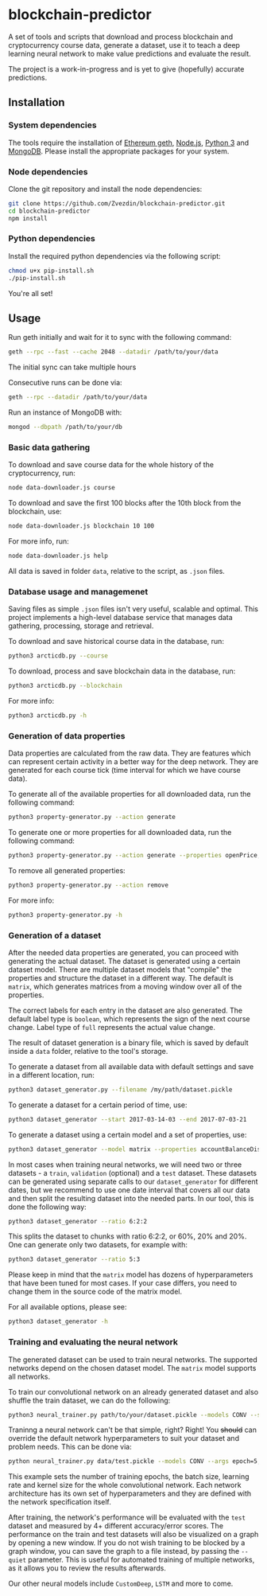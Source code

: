 # blockchain-predictor

A set of tools and scripts that download and process blockchain and cryptocurrency course data, generate a dataset, use it to teach a deep learning neural network to make value predictions and evaluate the result.

The project is a work-in-progress and is yet to give (hopefully) accurate predictions.

## Installation

### System dependencies
The tools require the installation of [Ethereum geth](https://github.com/ethereum/go-ethereum/wiki/geth), [Node.js](https://nodejs.org/en/download/), [Python 3](https://www.python.org/downloads/) and [MongoDB](https://www.mongodb.com/download-center). Please install the appropriate packages for your system.

### Node dependencies

Clone the git repository and install the node dependencies:
```bash
git clone https://github.com/Zvezdin/blockchain-predictor.git
cd blockchain-predictor
npm install
```

### Python dependencies

Install the required python dependencies via the following script:
```bash
chmod u+x pip-install.sh
./pip-install.sh
```

You're all set!

## Usage

Run geth initially and wait for it to sync with the following command:

```bash
geth --rpc --fast --cache 2048 --datadir /path/to/your/data
```
The initial sync can take multiple hours

Consecutive runs can be done via:
```bash
geth --rpc --datadir /path/to/your/data
```

Run an instance of MongoDB with:
```bash
mongod --dbpath /path/to/your/db
```

### Basic data gathering

To download and save course data for the whole history of the cryptocurrency, run:
```bash
node data-downloader.js course
```

To download and save the first 100 blocks after the 10th block from the blockchain, use:
```bash
node data-downloader.js blockchain 10 100
```

For more info, run:
```bash
node data-downloader.js help
```

All data is saved in folder ```data```, relative to the script, as ```.json``` files.

### Database usage and managemenet

Saving files as simple ```.json``` files isn't very useful, scalable and optimal. This project implements a high-level database service that manages data gathering, processing, storage and retrieval.

To download and save historical course data in the database, run:
```bash
python3 arcticdb.py --course
```

To download, process and save blockchain data in the database, run:
```bash
python3 arcticdb.py --blockchain
```

For more info:
```bash
python3 arcticdb.py -h
```

### Generation of data properties

Data properties are calculated from the raw data. They are features which can represent certain activity in a better way for the deep network. They are generated for each course tick (time interval for which we have course data). 

To generate all of the available properties for all downloaded data, run the following command:
```bash
python3 property-generator.py --action generate
```

To generate one or more properties for all downloaded data, run the following command:
```bash
python3 property-generator.py --action generate --properties openPrice,closePrice
```

To remove all generated properties:
```bash
python3 property-generator.py --action remove
```

For more info:
```bash
python3 property-generator.py -h
```

### Generation of a dataset

After the needed data properties are generated, you can proceed with generating the actual dataset. The dataset is generated using a certain dataset model. There are multiple dataset models that "compile" the properties and structure the dataset in a different way. The default is ```matrix```, which generates matrices from a moving window over all of the properties.

The correct labels for each entry in the dataset are also generated. The default label type is ```boolean```, which represents the sign of the next course change. Label type of ```full``` represents the actual value change.

The result of dataset generation is a binary file, which is saved by default inside a ```data``` folder, relative to the tool's storage.

To generate a dataset from all available data with default settings and save in a different location, run:
```bash
python3 dataset_generator.py --filename /my/path/dataset.pickle
```

To generate a dataset for a certain period of time, use:
```bash
python3 dataset_generator --start 2017-03-14-03 --end 2017-07-03-21
```

To generate a dataset using a certain model and a set of properties, use:
```bash
python3 dataset_generator --model matrix --properties accountBalanceDistribution,transactionCount,gasUsed
```

In most cases when training neural networks, we will need two or three datasets - a ```train```, ```validation``` (optional) and a ```test``` dataset. These datasets can be generated using separate calls to our ```dataset_generator``` for different dates, but we recommend to use one date interval that covers all our data and then split the resulting dataset into the needed parts. In our tool, this is done the following way:

```bash
python3 dataset_generator --ratio 6:2:2
```

This splits the dataset to chunks with ratio 6:2:2, or 60%, 20% and 20%. One can generate only two datasets, for example with:

```bash
python3 dataset_generator --ratio 5:3
```

Please keep in mind that the ```matrix``` model has dozens of hyperparameters that have been tuned for most cases. If your case differs, you need to change them in the source code of the matrix model.

For all available options, please see:
```bash
python3 dataset_generator -h
```

### Training and evaluating the neural network

The generated dataset can be used to train neural networks. The supported networks depend on the chosen dataset model. The ```matrix``` model supports all networks. 

To train our convolutional network on an already generated dataset and also shuffle the train dataset, we can do the following:

```bash
python3 neural_trainer.py path/to/your/dataset.pickle --models CONV --shuffle
```

Traninng a neural network can't be that simple, right? Right! You ~~should~~ can override the default network hyperparameters to suit your dataset and problem needs. This can be done via:

```bash
python neural_trainer.py data/test.pickle --models CONV --args epoch=5,batch=1,lr=0.0001,kernel=3
```

This example sets the number of training epochs, the batch size, learning rate and kernel size for the whole convolutional network. Each network architecture has its own set of hyperparameters and they are defined with the network specification itself.

After training, the network's performance will be evaluated with the ```test``` dataset and measured by 4+ different accuracy/error scores. The performance on the train and test datasets will also be visualized on a graph by opening a new window. If you do not wish training to be blocked by a graph window, you can save the graph to a file instead, by passing the ```--quiet``` parameter. This is useful for automated training of multiple networks, as it allows you to review the results afterwards.

Our other neural models include ```CustomDeep```, ```LSTM``` and more to come.